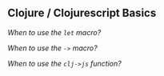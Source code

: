 ## Clojure / Clojurescript Basics

*When to use the `let` macro?*

*When to use the `->` macro?*

*When to use the `clj->js` function?*

